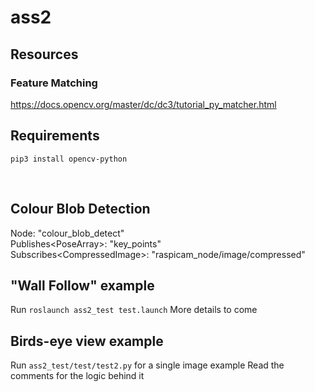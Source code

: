 # ass2

## Resources

### Feature Matching
https://docs.opencv.org/master/dc/dc3/tutorial_py_matcher.html

## Requirements

`pip3 install opencv-python`

<br />

## Colour Blob Detection

Node: "colour_blob_detect"\
Publishes\<PoseArray>: "key_points"\
Subscribes\<CompressedImage>: "raspicam_node/image/compressed"

## "Wall Follow" example

Run `roslaunch ass2_test test.launch`
More details to come

## Birds-eye view example

Run `ass2_test/test/test2.py` for a single image example
Read the comments for the logic behind it

